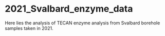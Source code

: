 # 2021_Svalbard_enzyme_data
Here lies the analysis of TECAN enzyme analysis from Svalbard borehole samples taken in 2021.
